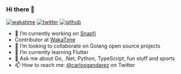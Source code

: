 ### Hi there 👋

[![wakatime](https://wakatime.com/badge/user/9f52e350-622b-4173-b3a1-5a704449bc5a.svg)](https://wakatime.com/@9f52e350-622b-4173-b3a1-5a704449bc5a)
[![twitter](https://img.shields.io/twitter/follow/carlosgandarez?label=followers&logo=twitter&color=%23007ec6&style=plastic)](https://twitter.com/carlosgandarez)
[![github](https://img.shields.io/github/followers/gandarez?logo=github&style=plastic)](https://github.com/gandarez?tab=followers)

- 🔭 I’m currently working on [Snapfi](https://www.snap.fi/)
- Contributor at [WakaTime](https://wakatime.com)
- 👯 I’m looking to collaborate on Golang open source projects
- 🌱 I’m currently learning Flutter
- 💬 Ask me about Go, .Net, Python, TypeScript, fun stuff and sports
- 📫 How to reach me: [@carlosgandarez](https://twitter.com/carlosgandarez) on Twitter

<!--
**gandarez/gandarez** is a ✨ _special_ ✨ repository because its `README.md` (this file) appears on your GitHub profile.

Here are some ideas to get you started:

- 🔭 I’m currently working on ...
- 🌱 I’m currently learning ...
- 👯 I’m looking to collaborate on ...
- 🤔 I’m looking for help with ...
- 💬 Ask me about ...
- 📫 How to reach me: ...
- 😄 Pronouns: ...
- ⚡ Fun fact: ...
-->
